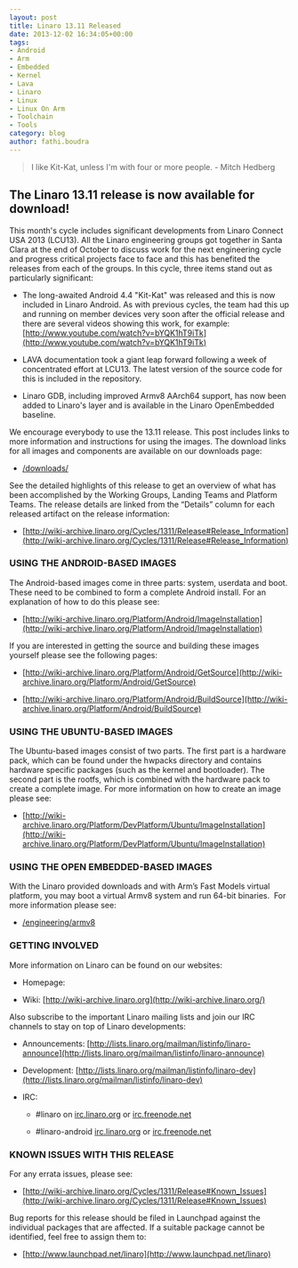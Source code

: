 ```yaml
---
layout: post
title: Linaro 13.11 Released
date: 2013-12-02 16:34:05+00:00
tags:
- Android
- Arm
- Embedded
- Kernel
- Lava
- Linaro
- Linux
- Linux On Arm
- Toolchain
- Tools
category: blog
author: fathi.boudra
---
```


> I like Kit-Kat, unless I'm with four or more people. - Mitch Hedberg

## The Linaro 13.11 release is now available for download!

This month's cycle includes significant developments from Linaro Connect USA 2013 (LCU13). All the Linaro engineering groups got together in Santa Clara at the end of October to discuss work for the next engineering cycle and progress critical projects face to face and this has benefited the releases from each of the groups. In this cycle, three items stand out as particularly significant:

- The long-awaited Android 4.4 "Kit-Kat" was released and this is now included in Linaro Android. As with previous cycles, the team had this up and running on member devices very soon after the official release and there are several videos showing this work, for example:  [http://www.youtube.com/watch?v=bYQK1hT9iTk](http://www.youtube.com/watch?v=bYQK1hT9iTk)

- LAVA documentation took a giant leap forward following a week of concentrated effort at LCU13. The latest version of the source code for this is included in the repository.

- Linaro GDB, including improved Armv8 AArch64 support, has now been added to Linaro's layer and is available in the Linaro OpenEmbedded baseline.

We encourage everybody to use the 13.11 release. This post includes links to more information and instructions for using the images. The download links for all images and components are available on our downloads page:

- [/downloads/](/downloads/)

See the detailed highlights of this release to get an overview of what has been accomplished by the Working Groups, Landing Teams and Platform Teams. The release details are linked from the “Details” column for each released artifact on the release information:

- [http://wiki-archive.linaro.org/Cycles/1311/Release#Release_Information](http://wiki-archive.linaro.org/Cycles/1311/Release#Release_Information)

### USING THE ANDROID-BASED IMAGES

The Android-based images come in three parts: system, userdata and boot. These need to be combined to form a complete Android install. For an explanation of how to do this please see:

- [http://wiki-archive.linaro.org/Platform/Android/ImageInstallation](http://wiki-archive.linaro.org/Platform/Android/ImageInstallation)

If you are interested in getting the source and building these images yourself please see the following pages:

- [http://wiki-archive.linaro.org/Platform/Android/GetSource](http://wiki-archive.linaro.org/Platform/Android/GetSource)

- [http://wiki-archive.linaro.org/Platform/Android/BuildSource](http://wiki-archive.linaro.org/Platform/Android/BuildSource)

### USING THE UBUNTU-BASED IMAGES

The Ubuntu-based images consist of two parts. The first part is a hardware pack, which can be found under the hwpacks directory and contains hardware specific packages (such as the kernel and bootloader). The second part is the rootfs, which is combined with the hardware pack to create a complete image. For more information on how to create an image please see:

- [http://wiki-archive.linaro.org/Platform/DevPlatform/Ubuntu/ImageInstallation](http://wiki-archive.linaro.org/Platform/DevPlatform/Ubuntu/ImageInstallation)

### USING THE OPEN EMBEDDED-BASED IMAGES

With the Linaro provided downloads and with Arm’s Fast Models virtual platform, you may boot a virtual Armv8 system and run 64-bit binaries.  For more information please see:

- [/engineering/armv8](/engineering/)

### GETTING INVOLVED

More information on Linaro can be found on our websites:

- Homepage: [](/)

- Wiki: [http://wiki-archive.linaro.org](http://wiki-archive.linaro.org/)

Also subscribe to the important Linaro mailing lists and join our IRC channels to stay on top of Linaro developments:

- Announcements: [http://lists.linaro.org/mailman/listinfo/linaro-announce](http://lists.linaro.org/mailman/listinfo/linaro-announce)

- Development: [http://lists.linaro.org/mailman/listinfo/linaro-dev](http://lists.linaro.org/mailman/listinfo/linaro-dev)

- IRC:

  - #linaro on [irc.linaro.org](/contact/irc/) or [irc.freenode.net](/contact/irc/)

  - #linaro-android [irc.linaro.org](/contact/irc/) or [irc.freenode.net](/contact/irc/)

### KNOWN ISSUES WITH THIS RELEASE

For any errata issues, please see:

- [http://wiki-archive.linaro.org/Cycles/1311/Release#Known_Issues](http://wiki-archive.linaro.org/Cycles/1311/Release#Known_Issues)

Bug reports for this release should be filed in Launchpad against the individual packages that are affected. If a suitable package cannot be identified, feel free to assign them to:

- [http://www.launchpad.net/linaro](http://www.launchpad.net/linaro)